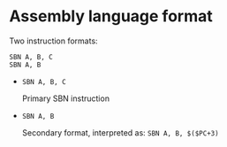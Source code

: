 # Assembly language format

Two instruction formats:

```
SBN A, B, C
SBN A, B
```

*	`SBN A, B, C`
	
	Primary SBN instruction
*	`SBN A, B`
	
	Secondary format, interpreted as: `SBN A, B, $($PC+3)`
